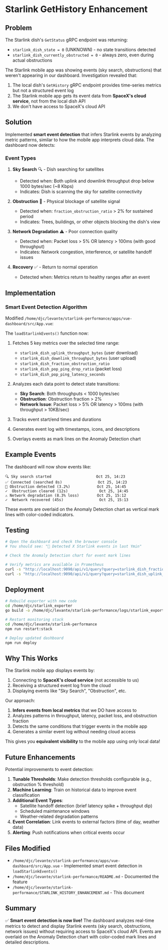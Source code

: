 # Starlink GetHistory Enhancement

## Problem
The Starlink dish's `GetStatus` gRPC endpoint was returning:
- `starlink_dish_state = 0` (UNKNOWN) - no state transitions detected
- `starlink_dish_currently_obstructed = 0` - always zero, even during actual obstructions

The Starlink mobile app was showing events (sky search, obstructions) that weren't appearing in our dashboard. Investigation revealed that:
1. The local dish's `GetHistory` gRPC endpoint provides time-series metrics but not a structured event log
2. The Starlink mobile app gets its event data from **SpaceX's cloud service**, not from the local dish API
3. We don't have access to SpaceX's cloud API

## Solution
Implemented **smart event detection** that infers Starlink events by analyzing metric patterns, similar to how the mobile app interprets cloud data. The dashboard now detects:

### Event Types
1. **Sky Search** 🔍 - Dish searching for satellites
   - Detected when: Both uplink and downlink throughput drop below 1000 bytes/sec (~8 Kbps)
   - Indicates: Dish is scanning the sky for satellite connectivity

2. **Obstruction** 🚫 - Physical blockage of satellite signal
   - Detected when: `fraction_obstruction_ratio` > 2% for sustained period
   - Indicates: Trees, buildings, or other objects blocking the dish's view

3. **Network Degradation** ⚠️ - Poor connection quality
   - Detected when: Packet loss > 5% OR latency > 100ms (with good throughput)
   - Indicates: Network congestion, interference, or satellite handoff issues

4. **Recovery** ✅ - Return to normal operation
   - Detected when: Metrics return to healthy ranges after an event

## Implementation

### Smart Event Detection Algorithm
Modified `/home/djc/levante/starlink-performance/apps/vue-dashboard/src/App.vue`:

The `loadStarlinkEvents()` function now:
1. Fetches 5 key metrics over the selected time range:
   - `starlink_dish_uplink_throughput_bytes` (user download)
   - `starlink_dish_downlink_throughput_bytes` (user upload)
   - `starlink_dish_fraction_obstruction_ratio`
   - `starlink_dish_pop_ping_drop_ratio` (packet loss)
   - `starlink_dish_pop_ping_latency_seconds`

2. Analyzes each data point to detect state transitions:
   - **Sky Search**: Both throughputs < 1000 bytes/sec
   - **Obstruction**: Obstruction fraction > 2%
   - **Network Issue**: Packet loss > 5% OR latency > 100ms (with throughput > 10KB/sec)

3. Tracks event start/end times and durations

4. Generates event log with timestamps, icons, and descriptions

5. Overlays events as mark lines on the Anomaly Detection chart

## Example Events

The dashboard will now show events like:
```
🔍 Sky search started                    Oct 25, 14:23
✅ Connected (searched 8s)                Oct 25, 14:23
🚫 Obstruction detected (3.2%)            Oct 25, 14:45
✓  Obstruction cleared (12s)              Oct 25, 14:45
⚠️ Network degradation (8.3% loss)        Oct 25, 15:12
✓  Network recovered (45s)                Oct 25, 15:13
```

These events are overlaid on the Anomaly Detection chart as vertical mark lines with color-coded indicators.

## Testing

```bash
# Open the dashboard and check the browser console
# You should see: "📡 Detected X Starlink events in last Ymin"

# Check the Anomaly Detection chart for event mark lines

# Verify metrics are available in Prometheus
curl -s "http://localhost:9090/api/v1/query?query=starlink_dish_fraction_obstruction_ratio"
curl -s "http://localhost:9090/api/v1/query?query=starlink_dish_uplink_throughput_bytes"
```

## Deployment

```bash
# Rebuild exporter with new code
cd /home/djc/starlink_exporter
go build -o /home/djc/levante/starlink-performance/logs/starlink_exporter ./cmd/starlink_exporter

# Restart monitoring stack
cd /home/djc/levante/starlink-performance
npm run restart:stack

# Deploy updated dashboard
npm run deploy
```

## Why This Works

The Starlink mobile app displays events by:
1. Connecting to **SpaceX's cloud service** (not accessible to us)
2. Receiving a structured event log from the cloud
3. Displaying events like "Sky Search", "Obstruction", etc.

Our approach:
1. **Infers events from local metrics** that we DO have access to
2. Analyzes patterns in throughput, latency, packet loss, and obstruction fraction
3. Detects the same conditions that trigger events in the mobile app
4. Generates a similar event log without needing cloud access

This gives you **equivalent visibility** to the mobile app using only local data!

## Future Enhancements

Potential improvements to event detection:
1. **Tunable Thresholds**: Make detection thresholds configurable (e.g., obstruction % threshold)
2. **Machine Learning**: Train on historical data to improve event classification
3. **Additional Event Types**:
   - Satellite handoff detection (brief latency spike + throughput dip)
   - Scheduled maintenance windows
   - Weather-related degradation patterns
4. **Event Correlation**: Link events to external factors (time of day, weather data)
5. **Alerting**: Push notifications when critical events occur

## Files Modified

- `/home/djc/levante/starlink-performance/apps/vue-dashboard/src/App.vue` - Implemented smart event detection in `loadStarlinkEvents()`
- `/home/djc/levante/starlink-performance/README.md` - Documented the feature
- `/home/djc/levante/starlink-performance/STARLINK_HISTORY_ENHANCEMENT.md` - This document

## Summary

✅ **Smart event detection is now live!** The dashboard analyzes real-time metrics to detect and display Starlink events (sky search, obstructions, network issues) without requiring access to SpaceX's cloud API. Events are overlaid on the Anomaly Detection chart with color-coded mark lines and detailed descriptions.
